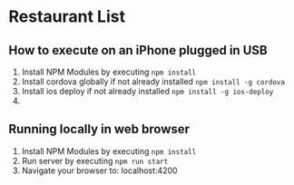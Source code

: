 # Restaurant List

## How to execute on an iPhone plugged in USB

1.  Install NPM Modules by executing `npm install`
2.  Install cordova globally if not already installed `npm install -g cordova`
3.  Install ios deploy if not already installed `npm install -g ios-deploy`
4.  

## Running locally in web browser
1.  Install NPM Modules by executing `npm install`
2.  Run server by executing `npm run start`
3.  Navigate your browser to: localhost:4200
